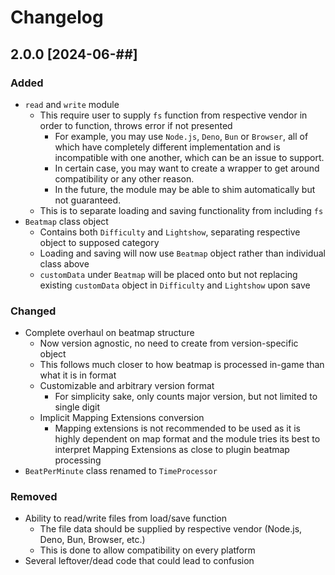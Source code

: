 # Changelog

## 2.0.0 [2024-06-##]

### Added

- `read` and `write` module
  - This require user to supply `fs` function from respective vendor in order to function, throws
    error if not presented
    - For example, you may use `Node.js`, `Deno`, `Bun` or `Browser`, all of which have completely
      different implementation and is incompatible with one another, which can be an issue to
      support.
    - In certain case, you may want to create a wrapper to get around compatibility or any other
      reason.
    - In the future, the module may be able to shim automatically but not guaranteed.
  - This is to separate loading and saving functionality from including `fs`
- `Beatmap` class object
  - Contains both `Difficulty` and `Lightshow`, separating respective object to supposed category
  - Loading and saving will now use `Beatmap` object rather than individual class above
  - `customData` under `Beatmap` will be placed onto but not replacing existing `customData` object
    in `Difficulty` and `Lightshow` upon save

### Changed

- Complete overhaul on beatmap structure
  - Now version agnostic, no need to create from version-specific object
  - This follows much closer to how beatmap is processed in-game than what it is in format
  - Customizable and arbitrary version format
    - For simplicity sake, only counts major version, but not limited to single digit
  - Implicit Mapping Extensions conversion
    - Mapping extensions is not recommended to be used as it is highly dependent on map format and
      the module tries its best to interpret Mapping Extensions as close to plugin beatmap
      processing
- `BeatPerMinute` class renamed to `TimeProcessor`

### Removed

- Ability to read/write files from load/save function
  - The file data should be supplied by respective vendor (Node.js, Deno, Bun, Browser, etc.)
  - This is done to allow compatibility on every platform
- Several leftover/dead code that could lead to confusion
